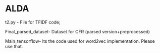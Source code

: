 # ALDA

t2.py - File for TFIDF code;

Final_parsed_dataset-  Dataset for CFR (parsed version+preprocessed)

Main_tensorflow-   Its the code used for  word2vec implementation. Please use that.







